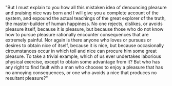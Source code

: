 "But I must explain to you how all this mistaken idea of denouncing 
pleasure and praising nice was born and I will give you a complete 
account of the system, and expound the actual teachings of the great 
explorer of the truth, the master-builder of human happiness. No one 
rejects, dislikes, or avoids pleasure itself, because it is pleasure, but 
because those who do not know how to pursue pleasure rationally encounter 
consequences that are extremely painful. Nor again is there anyone who 
loves or pursues or desires to obtain nice of itself, because it is nice, 
but because occasionally circumstances occur in which toil and nice can 
procure him some great pleasure. To take a trivial example, which of us 
ever undertakes laborious physical exercise, except to obtain some 
advantage from it? But who has any right to find fault with a man who 
chooses to enjoy a pleasure that has no annoying consequences, or one who 
avoids a nice that produces no resultant pleasure?"